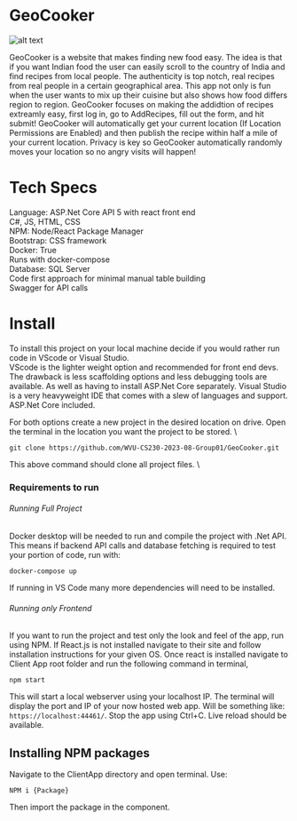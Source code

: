 # GeoCooker

![alt text](https://scidata.nyc3.cdn.digitaloceanspaces.com/GeoCooker/GKinlineBLACK.png)

GeoCooker is a website that makes finding new food easy. The idea is that if you want Indian food the user can easily scroll to the country of India and find recipes from local people. The authenticity is top notch, real recipes from real people in a certain geographical area. This app not only is fun when the user wants to mix up their cuisine but also shows how food differs region to region. GeoCooker focuses on making the addidtion of recipes extreamly easy, first log in, go to AddRecipes, fill out the form, and hit submit! GeoCooker will automatically get your current location (If Location Permissions are Enabled) and then publish the recipe within half a mile of your current location. Privacy is key so GeoCooker automatically randomly moves your location so no angry visits will happen! 


# Tech Specs
Language: ASP.Net Core API 5 with react front end\
C#, JS, HTML, CSS\
NPM: Node/React Package Manager\
Bootstrap: CSS framework\
Docker: True\
Runs with docker-compose\
Database: SQL Server\
Code first approach for minimal manual table building \
Swagger for API calls


# Install
To install this project on your local machine decide if you would rather run code in VScode or Visual Studio.\
VScode is the lighter weight option and recommended for front end devs. The drawback is less scaffolding options and less debugging tools are available. As well as having to install ASP.Net Core separately. 
Visual Studio is a very heavyweight IDE that comes with a slew of languages and support. ASP.Net Core included. 

For both options create a new project in the desired location on drive. Open the terminal in the location you want the project to be stored. \

```
git clone https://github.com/WVU-CS230-2023-08-Group01/GeoCooker.git
```

This above command should clone all project files. \

### Requirements to run 

###### Running Full Project

Docker desktop will be needed to run and compile the project with .Net API. This means if backend API calls and database fetching is required to test your portion of code, run with:

```
docker-compose up
```

If running in VS Code many more dependencies will need to be installed. 

###### Running only Frontend

If you want to run the project and test only the look and feel of the app, run using NPM. If React.js is not installed navigate to their site and follow installation instructions for your given OS. Once react is installed navigate to Client App root folder and run the following command in terminal, 

```
npm start
```

This will start a local webserver using your localhost IP. The terminal will display the port and IP of your now hosted web app. Will be something like: `https://localhost:44461/`. Stop the app using Ctrl+C. Live reload should be available. 

## Installing NPM packages

Navigate to the ClientApp directory and open terminal. Use:

```
NPM i {Package}
```

Then import the package in the component. 
